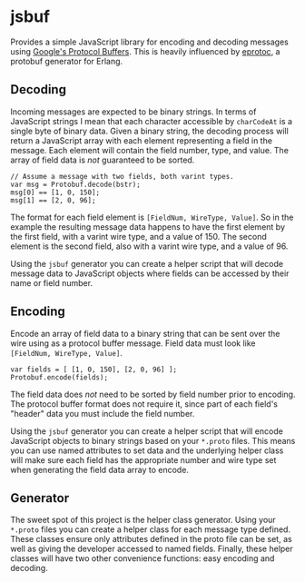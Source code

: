 jsbuf
=====

Provides a simple JavaScript library for encoding and decoding messages
using [Google's Protocol Buffers][protobuf]. This is heavily influenced by
[eprotoc][eprotoc], a protobuf generator for Erlang.

## Decoding

Incoming messages are expected to be binary strings. In terms of JavaScript
strings I mean that each character accessible by `charCodeAt` is a single byte
of binary data. Given a binary string, the decoding process will return a
JavaScript array with each element representing a field in the message. Each
element will contain the field number, type, and value. The array of field data
is *not* guaranteed to be sorted.

    // Assume a message with two fields, both varint types.
    var msg = Protobuf.decode(bstr);
    msg[0] == [1, 0, 150];
    msg[1] == [2, 0, 96];

The format for each field element is `[FieldNum, WireType, Value]`. So in the
example the resulting message data happens to have the first element by the
first field, with a varint wire type, and a value of 150. The second element is
the second field, also with a varint wire type, and a value of 96.

Using the `jsbuf` generator you can create a helper script that will decode
message data to JavaScript objects where fields can be accessed by their name or
field number.

## Encoding

Encode an array of field data to a binary string that can be sent over the wire
using as a protocol buffer message. Field data must look like `[FieldNum,
WireType, Value]`.

    var fields = [ [1, 0, 150], [2, 0, 96] ];
    Protobuf.encode(fields);

The field data does *not* need to be sorted by field number prior to encoding.
The protocol buffer format does not require it, since part of each field's
"header" data you must include the field number.

Using the `jsbuf` generator you can create a helper script that will encode
JavaScript objects to binary strings based on your `*.proto` files. This means
you can use named attributes to set data and the underlying helper class will
make sure each field has the appropriate number and wire type set when
generating the field data array to encode.

## Generator

The sweet spot of this project is the helper class generator. Using your
`*.proto` files you can create a helper class for each message type defined.
These classes ensure only attributes defined in the proto file can be set, as
well as giving the developer accessed to named fields. Finally, these helper
classes will have two other convenience functions: easy encoding and decoding.

[protobuf]: https://developers.google.com/protocol-buffers/
[eprotoc]: https://github.com/jeremyong/eprotoc


